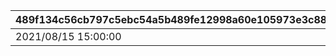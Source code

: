 |489f134c56cb797c5ebc54a5b489fe12998a60e105973e3c88338adafbb1d4c2|2b14992d7406207a2db61537163d9031bcec0cff4b58aeca30d364ebad63776f|82a3e6c3390297b9016114bbdcfc68427bc70fcbb8e463ae081e02afdbdd4de2|17d238175a179f73cb6f9d0e167fee99eaf523d236884c4b52efb0d285184f7c|c4f93d29100801ae4fe6fa5782a316a9fa2b68915b0c9f30a3fbbc0939740563|d78613926ad9da50da492f592c29e4d4f66f0fb777c935878ffbb751168df364|23019bb99132f94de0dade7a4469bbf08c74ba69b4ba452baf98c06b042607db|a6e157309767062826e81b77e2414676d62cd3e191dce74b9a30b6b1dcb56d49|f0dce1c1dd2e35b413f43cef11cbc6582ec7e84ccdbd3547cbf6f630ea1c827d|bfa1c755fec51795c8de72ba7db947270cafea107f50cb3595cac560f7f5c3ba|f112ebcdca94d68db1a975976360ddab637d725b28a89d66eb8fd75d5f3fc7e5|
| --- | --- | --- | --- | --- | --- | --- | --- | --- | --- | --- |
|2021/08/15 15:00:00|2109006|2021/08/24 11:59:59|2021/09/10 11:59:59|2021/08/23 11:59:59||2021/08/17 12:00:00|2109007|2109008|1|bgm_M501|